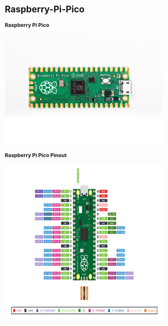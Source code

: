 # Raspberry-Pi-Pico

### Raspberry Pi Pico
<p align="left">
  <img width="500" height="350" src="https://raw.githubusercontent.com/kurtasli/Raspberry-Pi-Pico/main/raspberry-pi-pico.jpg">
</p>

### Raspberry Pi Pico Pinout
<p align="left">
  <img width="800" height="500" src="https://raw.githubusercontent.com/kurtasli/Raspberry-Pi-Pico/main/Raspberry%20Pi%20Pico%20Pinout.png">
</p>
